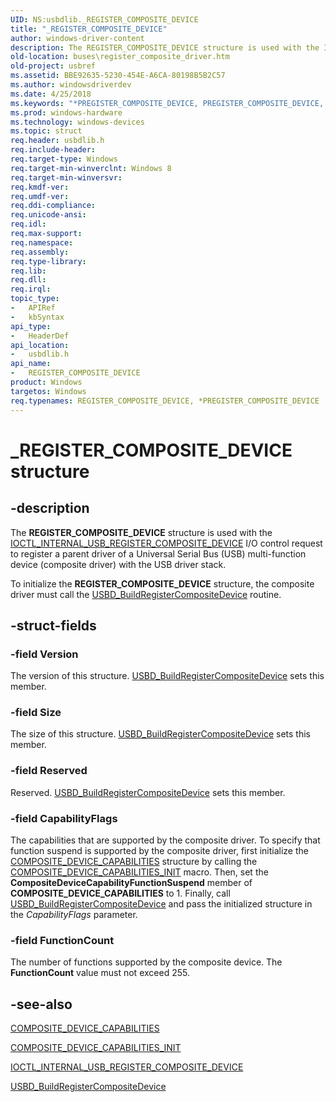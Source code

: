 ```yaml
---
UID: NS:usbdlib._REGISTER_COMPOSITE_DEVICE
title: "_REGISTER_COMPOSITE_DEVICE"
author: windows-driver-content
description: The REGISTER_COMPOSITE_DEVICE structure is used with the IOCTL_INTERNAL_USB_REGISTER_COMPOSITE_DEVICE I/O control request to register a parent driver of a Universal Serial Bus (USB) multi-function device (composite driver) with the USB driver stack.
old-location: buses\register_composite_driver.htm
old-project: usbref
ms.assetid: BBE92635-5230-454E-A6CA-80198B5B2C57
ms.author: windowsdriverdev
ms.date: 4/25/2018
ms.keywords: "*PREGISTER_COMPOSITE_DEVICE, PREGISTER_COMPOSITE_DEVICE, PREGISTER_COMPOSITE_DEVICE structure pointer [Buses], REGISTER_COMPOSITE_DEVICE, REGISTER_COMPOSITE_DEVICE structure [Buses], _REGISTER_COMPOSITE_DEVICE, buses.register_composite_driver, usbdlib/PREGISTER_COMPOSITE_DEVICE, usbdlib/REGISTER_COMPOSITE_DEVICE"
ms.prod: windows-hardware
ms.technology: windows-devices
ms.topic: struct
req.header: usbdlib.h
req.include-header: 
req.target-type: Windows
req.target-min-winverclnt: Windows 8
req.target-min-winversvr: 
req.kmdf-ver: 
req.umdf-ver: 
req.ddi-compliance: 
req.unicode-ansi: 
req.idl: 
req.max-support: 
req.namespace: 
req.assembly: 
req.type-library: 
req.lib: 
req.dll: 
req.irql: 
topic_type:
-	APIRef
-	kbSyntax
api_type:
-	HeaderDef
api_location:
-	usbdlib.h
api_name:
-	REGISTER_COMPOSITE_DEVICE
product: Windows
targetos: Windows
req.typenames: REGISTER_COMPOSITE_DEVICE, *PREGISTER_COMPOSITE_DEVICE
---
```


# _REGISTER_COMPOSITE_DEVICE structure


## -description


The <b>REGISTER_COMPOSITE_DEVICE</b> structure is used with the <a href="https://msdn.microsoft.com/library/windows/hardware/hh450854">IOCTL_INTERNAL_USB_REGISTER_COMPOSITE_DEVICE</a> I/O control request to register a  parent driver of a Universal Serial Bus (USB) multi-function device (composite driver)  with the USB driver stack. 

To initialize the <b>REGISTER_COMPOSITE_DEVICE</b> structure, the composite driver must call the <a href="https://msdn.microsoft.com/library/windows/hardware/hh406229">USBD_BuildRegisterCompositeDevice</a> routine.


## -struct-fields




### -field Version

The version of this structure. <a href="https://msdn.microsoft.com/library/windows/hardware/hh406229">USBD_BuildRegisterCompositeDevice</a> sets this  member.


### -field Size

The size of this structure. <a href="https://msdn.microsoft.com/library/windows/hardware/hh406229">USBD_BuildRegisterCompositeDevice</a> sets this  member.


### -field Reserved

Reserved. <a href="https://msdn.microsoft.com/library/windows/hardware/hh406229">USBD_BuildRegisterCompositeDevice</a> sets this  member.


### -field CapabilityFlags

The capabilities that are supported by the composite driver.
To specify that function suspend is supported by the composite driver, first initialize the <a href="https://msdn.microsoft.com/3C1BF8C6-3489-4636-9B3F-B0C2C1327466">COMPOSITE_DEVICE_CAPABILITIES</a> structure by calling the <a href="https://msdn.microsoft.com/library/windows/hardware/hh450803">COMPOSITE_DEVICE_CAPABILITIES_INIT</a> macro. Then, set the <b>CompositeDeviceCapabilityFunctionSuspend</b>
member of <b>COMPOSITE_DEVICE_CAPABILITIES</b> to 1. Finally, call <a href="https://msdn.microsoft.com/library/windows/hardware/hh406229">USBD_BuildRegisterCompositeDevice</a> and pass the initialized structure in the  <i>CapabilityFlags</i> parameter.


### -field FunctionCount

The number of functions supported by the composite device. The <b>FunctionCount</b> value must not exceed 255.


## -see-also




<a href="https://msdn.microsoft.com/3C1BF8C6-3489-4636-9B3F-B0C2C1327466">COMPOSITE_DEVICE_CAPABILITIES</a>



<a href="https://msdn.microsoft.com/library/windows/hardware/hh450803">COMPOSITE_DEVICE_CAPABILITIES_INIT</a>



<a href="https://msdn.microsoft.com/library/windows/hardware/hh450854">IOCTL_INTERNAL_USB_REGISTER_COMPOSITE_DEVICE</a>



<a href="https://msdn.microsoft.com/library/windows/hardware/hh406229">USBD_BuildRegisterCompositeDevice</a>
 

 

